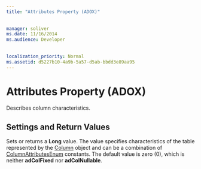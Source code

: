 ```yaml
---
title: "Attributes Property (ADOX)"
  
  
manager: soliver
ms.date: 11/16/2014
ms.audience: Developer
 
  
localization_priority: Normal
ms.assetid: d5227b10-4a9b-5a57-d5ab-bbdd3e89aa95
---
```


# Attributes Property (ADOX)

Describes column characteristics.
  
## Settings and Return Values

Sets or returns a **Long** value. The value specifies characteristics of the table represented by the [Column](column-object-adox.md) object and can be a combination of [ColumnAttributesEnum](columnattributesenum.md) constants. The default value is zero (0), which is neither **adColFixed** nor **adColNullable**. 
  


